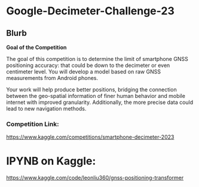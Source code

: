# Google-Decimeter-Challenge-23
## Blurb
**Goal of the Competition**

The goal of this competition is to determine the limit of smartphone GNSS positioning accuracy: that could be down to the decimeter or even centimeter level. You will develop a model based on raw GNSS measurements from Android phones.

Your work will help produce better positions, bridging the connection between the geo-spatial information of finer human behavior and mobile internet with improved granularity. Additionally, the more precise data could lead to new navigation methods.
### Competition Link:
https://www.kaggle.com/competitions/smartphone-decimeter-2023

# IPYNB on Kaggle:
https://www.kaggle.com/code/leonliu360/gnss-positioning-transformer
